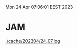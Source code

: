 Mon 24 Apr 07:06:01 EEST 2023
# JAM
<a href='./cache/202304/24_07.log'>./cache/202304/24_07.log</a>

